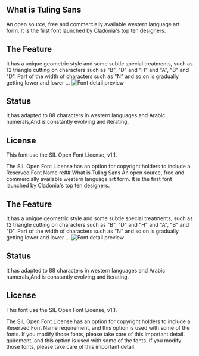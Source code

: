## What is Tuling Sans
An open source, free and commercially available western language art form. It is the first font launched by Cladonia's top ten designers. 
## The Feature
It has a unique geometric style and some subtle special treatments, such as 12 triangle cutting on characters such as "B", "D" and "H" and "A", "B" and "D". Part of the width of characters such as "N" and so on is gradually getting lower and lower ... 
![Font detail preview](https://s1.ax1x.com/2023/06/18/pClxxCd.png)
## Status
It has adapted to 88 characters in western languages and Arabic numerals,And is constantly evolving and iterating.
## License
This font use the SIL Open Font License, v1.1.

The SIL Open Font License has an option for copyright holders to include a Reserved Font Name re## What is Tuling Sans
An open source, free and commercially available western language art form. It is the first font launched by Cladonia's top ten designers. 
## The Feature
It has a unique geometric style and some subtle special treatments, such as 12 triangle cutting on characters such as "B", "D" and "H" and "A", "B" and "D". Part of the width of characters such as "N" and so on is gradually getting lower and lower ... 
![Font detail preview](https://s1.ax1x.com/2023/06/18/pClxxCd.png)
## Status
It has adapted to 88 characters in western languages and Arabic numerals,And is constantly evolving and iterating.
## License
This font use the SIL Open Font License, v1.1.

The SIL Open Font License has an option for copyright holders to include a Reserved Font Name requirement, and this option is used with some of the fonts. If you modify those fonts, please take care of this important detail.
quirement, and this option is used with some of the fonts. If you modify those fonts, please take care of this important detail.

